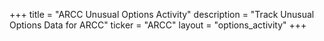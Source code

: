 +++
title = "ARCC Unusual Options Activity"
description = "Track Unusual Options Data for ARCC"
ticker = "ARCC"
layout = "options_activity"
+++

